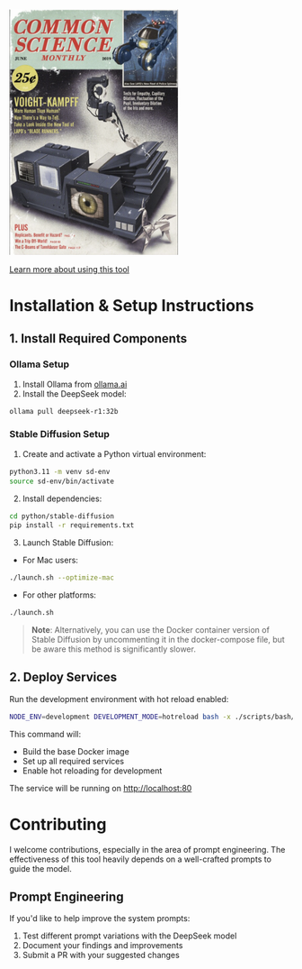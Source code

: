 <img src="./vk.png" width="300" alt=""/>

[Learn more about using this tool](./ABOUT.md)

# Installation & Setup Instructions

## 1. Install Required Components

### Ollama Setup
1. Install Ollama from [ollama.ai](https://ollama.ai)
2. Install the DeepSeek model:
```bash
ollama pull deepseek-r1:32b
```

### Stable Diffusion Setup
1. Create and activate a Python virtual environment:
```bash
python3.11 -m venv sd-env
source sd-env/bin/activate
```

2. Install dependencies:
```bash
cd python/stable-diffusion
pip install -r requirements.txt
```

3. Launch Stable Diffusion:
  - For Mac users:
```bash
./launch.sh --optimize-mac
```
- For other platforms:
```bash
./launch.sh
```

> **Note**: Alternatively, you can use the Docker container version of Stable Diffusion by uncommenting it in the docker-compose file, but be aware this method is significantly slower.

## 2. Deploy Services

Run the development environment with hot reload enabled:
```bash
NODE_ENV=development DEVELOPMENT_MODE=hotreload bash -x ./scripts/bash/build_and_deploy_services.sh
```

This command will:
- Build the base Docker image
- Set up all required services
- Enable hot reloading for development

The service will be running on [http://localhost:80](http://localhost:80)

# Contributing

I welcome contributions, especially in the area of prompt engineering. The effectiveness of this tool heavily depends on a well-crafted prompts to guide the model.

## Prompt Engineering

If you'd like to help improve the system prompts:

1. Test different prompt variations with the DeepSeek model
2. Document your findings and improvements
3. Submit a PR with your suggested changes

